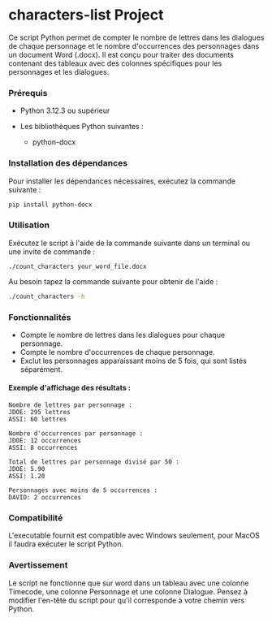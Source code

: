 # characters-list Project
Ce script Python permet de compter le nombre de lettres dans les dialogues de chaque personnage et le nombre d'occurrences des personnages dans un document Word (.docx). Il est conçu pour traiter des documents contenant des tableaux avec des colonnes spécifiques pour les personnages et les dialogues.

### Prérequis
- Python 3.12.3 ou supérieur

- Les bibliothèques Python suivantes :
  - python-docx

### Installation des dépendances
Pour installer les dépendances nécessaires, exécutez la commande suivante :
```sh
pip install python-docx
```

### Utilisation

Exécutez le script à l'aide de la commande suivante dans un terminal ou une invite de commande :
```
./count_characters your_word_file.docx
```

Au besoin tapez la commande suivante pour obtenir de l'aide :
```sh
./count_characters -h
```

### Fonctionnalités
- Compte le nombre de lettres dans les dialogues pour chaque personnage.
- Compte le nombre d'occurrences de chaque personnage.
- Exclut les personnages apparaissant moins de 5 fois, qui sont listés séparément.

#### Exemple d'affichage des résultats :
```
Nombre de lettres par personnage :
JDOE: 295 lettres
ASSI: 60 lettres

Nombre d'occurrences par personnage :
JDOE: 12 occurrences
ASSI: 8 occurrences

Total de lettres par personnage divisé par 50 :
JDOE: 5.90
ASSI: 1.20

Personnages avec moins de 5 occurrences :
DAVID: 2 occurrences
```

### Compatibilité
L'executable fournit est compatible avec Windows seulement, pour MacOS il faudra exécuter le script Python.

### Avertissement
Le script ne fonctionne que sur word dans un tableau avec une colonne Timecode, une colonne Personnage et une colonne Dialogue. Pensez à modifier l'en-tête du script pour qu'il corresponde à votre chemin vers Python.
